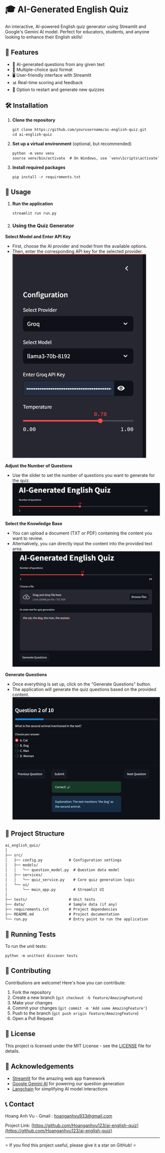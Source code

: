 # 🎓 AI-Generated English Quiz

An interactive, AI-powered English quiz generator using Streamlit and Google's Gemini AI model. Perfect for educators, students, and anyone looking to enhance their English skills!

## 🌟 Features

- 🤖 AI-generated questions from any given text
- 📝 Multiple-choice quiz format
- 🖥️ User-friendly interface with Streamlit
- 📊 Real-time scoring and feedback
- 🔄 Option to restart and generate new quizzes

## 🛠️ Installation

1. **Clone the repository**
   ```
   git clone https://github.com/yourusername/ai-english-quiz.git
   cd ai-english-quiz
   ```

2. **Set up a virtual environment** (optional, but recommended)
   ```
   python -m venv venv
   source venv/bin/activate  # On Windows, use `venv\Scripts\activate`
   ```

3. **Install required packages**
   ```
   pip install -r requirements.txt
   ```

## 🚀 Usage

1. **Run the application**
   ```
   streamlit run run.py
   ```

2. ### Using the Quiz Generator

**Select Model and Enter API Key**

- First, choose the AI provider and model from the available options.
- Then, enter the corresponding API key for the selected provider.
![alt text](pubic/image.png)

**Adjust the Number of Questions**

- Use the slider to set the number of questions you want to generate for the quiz.
![alt text](pubic/image-3.png)

**Select the Knowledge Base**

- You can upload a document (TXT or PDF) containing the content you want to review.
- Alternatively, you can directly input the content into the provided text area.
![alt text](pubic/image-1.png)

**Generate Questions**

- Once everything is set up, click on the "Generate Questions" button.
- The application will generate the quiz questions based on the provided content.
![alt text](pubic/image-2.png)


## 📁 Project Structure

```
ai_english_quiz/
│
├── src/
│   ├── config.py            # Configuration settings
│   ├── models/
│   │   └── question_model.py  # Question data model
│   ├── services/
│   │   └── quiz_service.py    # Core quiz generation logic
│   └── ui/
│       └── main_app.py        # Streamlit UI
│
├── tests/                   # Unit tests
├── data/                    # Sample data (if any)
├── requirements.txt         # Project dependencies
├── README.md                # Project documentation
└── run.py                   # Entry point to run the application
```

## 🧪 Running Tests

To run the unit tests:

```
python -m unittest discover tests
```

## 🤝 Contributing

Contributions are welcome! Here's how you can contribute:

1. Fork the repository
2. Create a new branch (`git checkout -b feature/AmazingFeature`)
3. Make your changes
4. Commit your changes (`git commit -m 'Add some AmazingFeature'`)
5. Push to the branch (`git push origin feature/AmazingFeature`)
6. Open a Pull Request

## 📜 License

This project is licensed under the MIT License - see the [LICENSE](LICENSE) file for details.

## 🙏 Acknowledgements

- [Streamlit](https://streamlit.io/) for the amazing web app framework
- [Google Gemini AI](https://deepmind.google/technologies/gemini/) for powering our question generation
- [Langchain](https://python.langchain.com/) for simplifying AI model interactions

## 📞 Contact

Hoang Anh Vu - Gmail : hoanganhvu933@gmail.com

Project Link: [https://github.com/Hoanganhvu123/ai-english-quiz](https://github.com/Hoanganhvu123/ai-english-quiz)

---

⭐️ If you find this project useful, please give it a star on GitHub! ⭐️